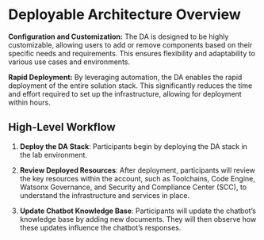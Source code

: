 # Deployable Architecture Overview

**Configuration and Customization:**
The DA is designed to be highly customizable, allowing users to add or remove components based on their specific needs and requirements. This ensures flexibility and adaptability to various use cases and environments.

**Rapid Deployment:**
By leveraging automation, the DA enables the rapid deployment of the entire solution stack. This significantly reduces the time and effort required to set up the infrastructure, allowing for deployment within hours.

## High-Level Workflow

1. **Deploy the DA Stack**: Participants begin by deploying the DA stack in the lab environment.

2. **Review Deployed Resources**: After deployment, participants will review the key resources within the account, such as Toolchains, Code Engine, Watsonx Governance, and Security and Compliance Center (SCC), to understand the infrastructure and services in place.

3. **Update Chatbot Knowledge Base**: Participants will update the chatbot’s knowledge base by adding new documents. They will then observe how these updates influence the chatbot’s responses.

